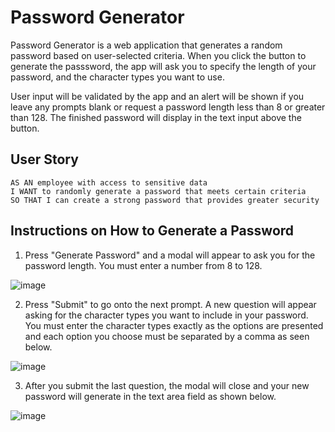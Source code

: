# Password Generator

Password Generator is a web application that generates a random password based on user-selected criteria. When you click the button to generate the passsword, the app will ask you to specify the length of your password, and the character types you want to use. 

User input will be validated by the app and an alert will be shown if you leave any prompts blank or request a password length less than 8 or greater than 128. The finished password will display in the text input above the button.

## User Story

```
AS AN employee with access to sensitive data
I WANT to randomly generate a password that meets certain criteria
SO THAT I can create a strong password that provides greater security
```

## Instructions on How to Generate a Password

1. Press "Generate Password" and a modal will appear to ask you for the password length. You must enter a number from 8 to 128.

![image](https://github.com/AbbyNeko/Password-Generator/public/img/Step1.png)

2. Press "Submit" to go onto the next prompt. A new question will appear asking for the character types you want to include in your password. You must enter the character types exactly as the options are presented and each option you choose must be separated by a comma as seen below.

![image](https://github.com/AbbyNeko/Password-Generator/public/img/Step2.png)

3. After you submit the last question, the modal will close and your new password will generate in the text area field as shown below.

![image](https://github.com/AbbyNeko/Password-Generator/public/img/Step3.png)
